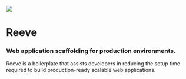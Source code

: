 ![](https://i.imgur.com/8vZAbJs.png)

# Reeve

### Web application scaffolding for production environments.

Reeve is a boilerplate that assists developers in reducing the setup time required to build production-ready scalable web applications.
